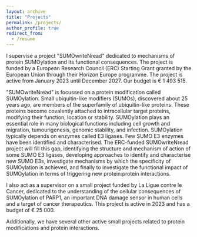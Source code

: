 ```yaml
---
layout: archive
title: "Projects"
permalink: /projects/
author_profile: true
redirect_from:
  - /resume
---
```


I supervise a project "SUMOwriteNread" dedicated to mechanisms of protein SUMOylation and its functional consequences. The project is funded by a European Research Council (ERC) Starting Grant granted by the European Union through their Horizon Europe programme. The project is active from January 2023 until December 2027. Our budget is € 1 493 515.

"SUMOwriteNread" is focussed on a protein modification called SUMOylation. Small ubiquitin-like modifiers (SUMOs), discovered about 25 years ago, are members of the superfamily of ubiquitin-like proteins. These proteins become covalently attached to intracellular target proteins, modifying their function, location or stability. SUMOylation plays an essential role in many biological functions including cell growth and migration, tumourigenesis, genomic stability, and infection. SUMOylation typically depends on enzymes called E3 ligases. Few SUMO E3 enzymes have been identified and characterised. The ERC-funded SUMOwriteNread project will fill this gap, identifying the structure and mechanism of action of some SUMO E3 ligases, developing approaches to identify and characterise new SUMO E3s, investigate mechanisms by which the specificity of SUMOylation is achieved, and finally to investigate the functional impact of SUMOylation in terms of triggering new protein:protein interactions.

I also act as a supervisor on a small project funded by La Ligue contre le Cancer, dedicated to the understanding of the cellular consequences of SUMOylation of PARP1, an important DNA damage sensor in human cells and a target of cancer therapeutics. This project is active in 2023 and has a budget of € 25 000.

Additionally, we have several other active small projects related to protein modifications and protein interactions.


